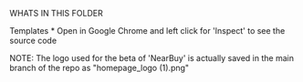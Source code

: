 WHATS IN THIS FOLDER

Templates 
    * Open in Google Chrome and left click for 'Inspect' to see the source code



NOTE:
The logo used for the beta of 'NearBuy' is actually saved in the main branch of the repo as "homepage_logo (1).png"

